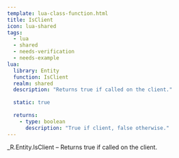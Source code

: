 ```yaml
---
template: lua-class-function.html
title: IsClient
icon: lua-shared
tags:
  - lua
  - shared
  - needs-verification
  - needs-example
lua:
  library: Entity
  function: IsClient
  realm: shared
  description: "Returns true if called on the client."
  
  static: true
  
  returns:
    - type: boolean
      description: "True if client, false otherwise."
---
```


<div class="lua__search__keywords">
_R.Entity.IsClient &#x2013; Returns true if called on the client.
</div>
